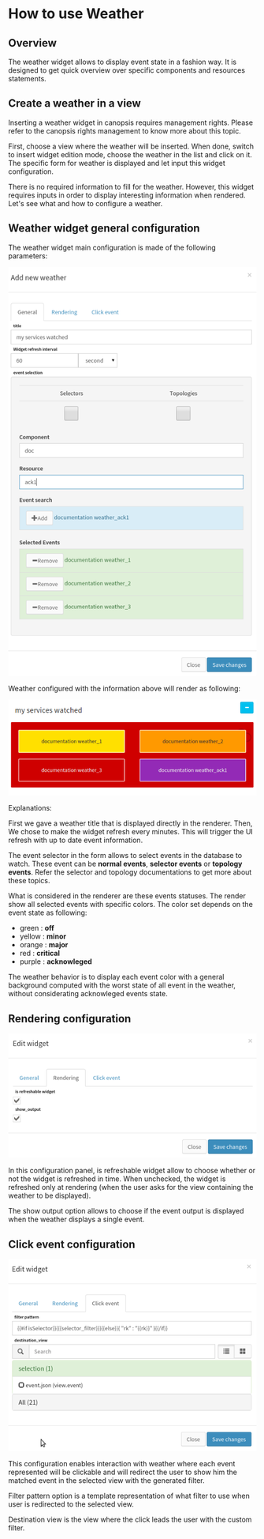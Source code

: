 # How to use Weather

## Overview

The weather widget allows to display event state in a fashion way. It is
designed to get quick overview over specific components and resources statements.

## Create a weather in a view

Inserting a weather widget in canopsis requires management rights.
Please refer to the canopsis rights management to know more about this topic.

First, choose a view where the weather will be inserted. When done,
switch to insert widget edition mode, choose the weather in the list and
click on it. The specific form for weather is displayed and let input
this widget configuration.

There is no required information to fill for the weather. However, this
widget requires inputs in order to display interesting information when
rendered. Let's see what and how to configure a weather.

## Weather widget general configuration

The weather widget main configuration is made of the following parameters:

![image](../../../img/widget/weather_configuration_1.png)

Weather configured with the information above will render as following:

![image](../../../img/widget/weather_renderer_1.png)

Explanations:

First we gave a weather title that is displayed directly in the
renderer. Then, We chose to make the widget refresh every minutes. This
will trigger the UI refresh with up to date event information.

The event selector in the form allows to select events in the database
to watch. These event can be **normal events**, **selector events** or
**topology events**. Refer the selector and topology documentations to
get more about these topics.

What is considered in the renderer are these events statuses. The render
show all selected events with specific colors. The color set depends on
the event state as following:

- green : **off**
- yellow : **minor**
- orange : **major**
- red : **critical**
- purple : **acknowleged**

The weather behavior is to display each event color with a general
background computed with the worst state of all event in the weather,
without considerating acknowleged events state.

## Rendering configuration

![image](../../../img/widget/weather_configuration_2.png)

In this configuration panel, is refreshable widget allow to choose
whether or not the widget is refreshed in time. When unchecked, the
widget is refreshed only at rendering (when the user asks for the view
containing the weather to be displayed).

The show output option allows to choose if the event output is displayed
when the weather displays a single event.

## Click event configuration

![image](../../../img/widget/weather_configuration_3.png)

This configuration enables interaction with weather where each event
represented will be clickable and will redirect the user to show him the
matched event in the selected view with the generated filter.

Filter pattern option is a template representation of what filter to use
when user is redirected to the selected view.

Destination view is the view where the click leads the user with the
custom filter.
